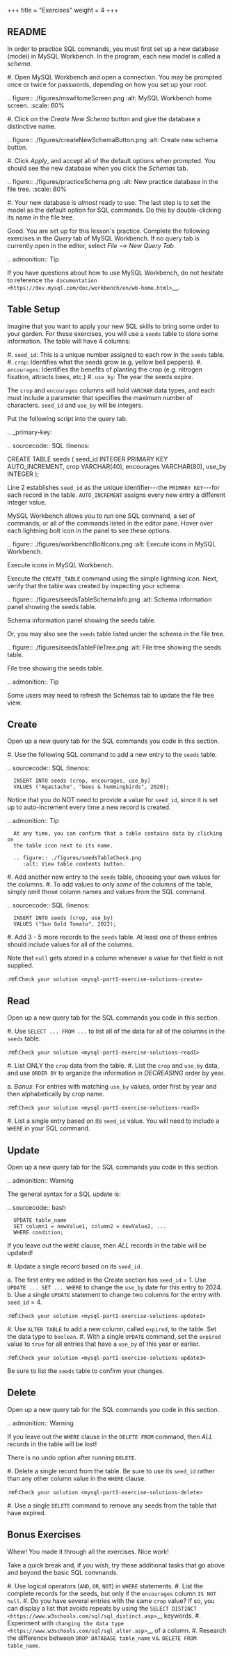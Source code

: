 +++
title = "Exercises"
weight = 4
+++

## README
In order to practice SQL commands, you must first set up a new database (model)
in MySQL Workbench. In the program, each new model is called a *schema*.

#. Open MySQL Workbench and open a connection. You may be prompted once or
   twice for passwords, depending on how you set up your root.

   .. figure:: ./figures/mswHomeScreen.png
      :alt: MySQL Workbench home screen.
      :scale: 60%

#. Click on the *Create New Schema* button and give the database a distinctive
   name.

   .. figure:: ./figures/createNewSchemaButton.png
      :alt: Create new schema button.

#. Click *Apply*, and accept all of the default options when prompted. You
   should see the new database when you click the *Schemas* tab.

   .. figure:: ./figures/practiceSchema.png
      :alt: New practice database in the file tree.
      :scale: 80%

#. Your new database is *almost* ready to use. The last step is to set the
   model as the default option for SQL commands. Do this by double-clicking its
   name in the file tree.

Good. You are set up for this lesson's practice. Complete the following
exercises in the *Query* tab of MySQL Workbench. If no query tab is currently
open in the editor, select *File --> New Query Tab*.

.. admonition:: Tip

   If you have questions about how to use MySQL Workbench, do not hesitate to
   reference `the documentation <https://dev.mysql.com/doc/workbench/en/wb-home.html>`__.

Table Setup
-----------

Imagine that you want to apply your new SQL skills to bring some order to your
garden. For these exercises, you will use a ``seeds`` table to store some
information. The table will have 4 columns:

#. ``seed_id``: This is a unique number assigned to each row in the ``seeds``
   table.
#. ``crop``: Identifies what the seeds grow (e.g. yellow bell peppers).
#. ``encourages``: Identifies the benefits of planting the crop (e.g. nitrogen
   fixation, attracts bees, etc.)
#. ``use_by``: The year the seeds expire.

The ``crop`` and ``encourages`` columns will hold ``VARCHAR`` data types, and
each must include a parameter that specifies the maximum number of characters.
``seed_id`` and ``use_by`` will be integers.

Put the following script into the query tab.

.. _primary-key:

.. sourcecode:: SQL
   :linenos:

   CREATE TABLE seeds (
      seed_id INTEGER PRIMARY KEY AUTO_INCREMENT,
      crop VARCHAR(40),
      encourages VARCHAR(80),
      use_by INTEGER
   );

Line 2 establishes ``seed_id`` as the unique identifier---the
``PRIMARY KEY``---for each record in the table. ``AUTO_INCREMENT`` assigns
every new entry a different integer value.

MySQL Workbench allows you to run one SQL command, a set of commands, or all
of the commands listed in the editor pane. Hover over each lightning bolt
icon in the panel to see these options.

.. figure:: ./figures/workbenchBoltIcons.png
   :alt: Execute icons in MySQL Workbench.

   Execute icons in MySQL Workbench.

Execute the ``CREATE_TABLE`` command using the simple lightning icon. 
Next, verify that the table was created by inspecting your schema:

.. figure:: ./figures/seedsTableSchemaInfo.png
   :alt: Schema information panel showing the seeds table.

   Schema information panel showing the seeds table.

Or, you may also see the ``seeds`` table listed under the schema in the file tree.

.. figure:: ./figures/seedsTableFileTree.png
   :alt: File tree showing the seeds table.

   File tree showing the seeds table.

.. admonition:: Tip

   Some users may need to refresh the Schemas tab to update the file tree view.

Create
------

Open up a new query tab for the SQL commands you code in this section.

#. Use the following SQL command to add a new entry to the ``seeds`` table.

   .. sourcecode:: SQL
      :linenos:

      INSERT INTO seeds (crop, encourages, use_by)
      VALUES ("Agastache", "bees & hummingbirds", 2020);

   Notice that you do NOT need to provide a value for ``seed_id``, since it is
   set up to auto-increment every time a new record is created.

   .. admonition:: Tip

      At any time, you can confirm that a table contains data by clicking on
      the table icon next to its name.

      .. figure:: ./figures/seedsTableCheck.png
         :alt: View table contents button.

#. Add another new entry to the ``seeds`` table, choosing your own values for
   the columns.
#. To add values to only *some* of the columns of the table, simply omit those
   column names and values from the SQL command.

   .. sourcecode:: SQL
      :linenos:

      INSERT INTO seeds (crop, use_by)
      VALUES ("Sun Gold Tomato", 2022);

#. Add 3 - 5 more records to the ``seeds`` table. At least one of these entries
   should include values for all of the columns.

Note that ``null`` gets stored in a column whenever a value for that field is
not supplied.

:ref:`Check your solution <mysql-part1-exercise-solutions-create>`

Read
----

Open up a new query tab for the SQL commands you code in this section.

#. Use ``SELECT ... FROM ...`` to list all of the data for all of the columns
   in the ``seeds`` table.

   :ref:`Check your solution <mysql-part1-exercise-solutions-read1>`

#. List ONLY the ``crop`` data from the table.
#. List the ``crop`` and ``use_by`` data, and use ``ORDER BY`` to organize
   the information in *DECREASING* order by year.

   a. *Bonus*: For entries with matching ``use_by`` values, order first by
      year and then alphabetically by crop name.

   :ref:`Check your solution <mysql-part1-exercise-solutions-read3>`

#. List a single entry based on its ``seed_id`` value. You will need to
   include a ``WHERE`` in your SQL command.

Update
------

Open up a new query tab for the SQL commands you code in this section.

.. admonition:: Warning

   The general syntax for a SQL update is:

   .. sourcecode:: bash

      UPDATE table_name
      SET column1 = newValue1, column2 = newValue2, ...
      WHERE condition;

   If you leave out the ``WHERE`` clause, then *ALL* records in the table will
   be updated!


#. Update a single record based on its ``seed_id``.

   a. The first entry we added in the Create section has ``seed_id`` = 1. Use
      ``UPDATE ... SET ... WHERE`` to change the ``use_by`` date for this entry
      to 2024.
   b. Use a single ``UPDATE`` statement to change two columns for the entry
      with ``seed_id`` = 4.

   :ref:`Check your solution <mysql-part1-exercise-solutions-update1>`

#. Use ``ALTER TABLE`` to add a new column, called ``expired``, to the table.
   Set the data type to ``boolean``.
#. With a single ``UPDATE`` command, set the ``expired`` value to ``true`` for
   all entries that have a ``use_by`` of this year or earlier.

   :ref:`Check your solution <mysql-part1-exercise-solutions-update3>`


Be sure to list the ``seeds`` table to confirm your changes.

Delete
------

Open up a new query tab for the SQL commands you code in this section.

.. admonition:: Warning

   If you leave out the ``WHERE`` clause in the ``DELETE FROM`` command, then
   *ALL* records in the table will be lost!

   There is no undo option after running ``DELETE``.

#. Delete a single record from the table. Be sure to use its ``seed_id`` rather
   than any other column value in the ``WHERE`` clause.

   :ref:`Check your solution <mysql-part1-exercise-solutions-delete>`

#. Use a single ``DELETE`` command to remove any seeds from the table that have
   expired.

Bonus Exercises
---------------

Whew! You made it through all the exercises. Nice work!

Take a quick break and, if you wish, try these additional tasks that go above
and beyond the basic SQL commands.

#. Use logical operators (``AND``, ``OR``, ``NOT``) in ``WHERE`` statements.
#. List the complete records for the seeds, but only if the ``encourages``
   column ``IS NOT null``.
#. Do you have several entries with the same ``crop`` value? If so, you can
   display a list that avoids repeats by using the `SELECT DISTINCT <https://www.w3schools.com/sql/sql_distinct.asp>`__
   keywords.
#. Experiment with `changing the data type <https://www.w3schools.com/sql/sql_alter.asp>`__
   of a column.
#. Research the difference between ``DROP DATABASE table_name`` vs.
   ``DELETE FROM table_name``.
